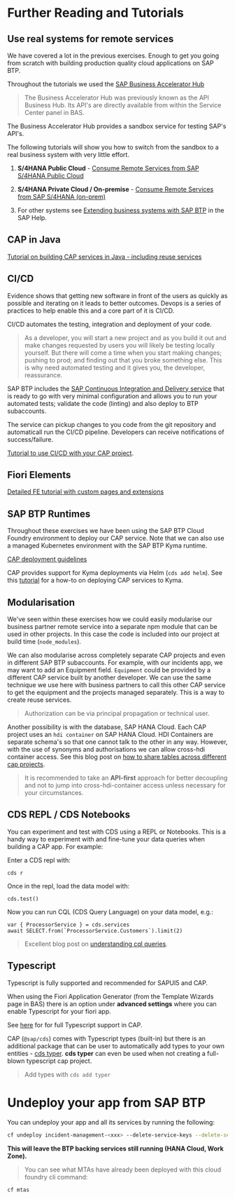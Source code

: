 # Further Reading and Tutorials

## Use real systems for remote services

We have covered a lot in the previous exercises. Enough to get you going from scratch with building production quality cloud applications on SAP BTP.

Throughout the tutorials we used the [SAP Business Accelerator Hub](api.sap.com)

> The Business Accelerator Hub was previously known as the API Business Hub. Its API's are directly available from within the Service Center panel in BAS.

The Business Accelerator Hub provides a sandbox service for testing SAP's API's.

The following tutorials will show you how to switch from the sandbox to a real business system with very little effort.

1. __S/4HANA Public Cloud__ - [Consume Remote Services from SAP S/4HANA Public Cloud](https://developers.sap.com/mission.btp-consume-external-service-cap.html)

2. __S/4HANA Private Cloud / On-premise__ - [Consume Remote Services from SAP S/4HANA (on-prem)](https://developers.sap.com/mission.btp-consume-external-service-s4hana-cap.html)

3. For other systems see [Extending business systems with SAP BTP](https://help.sap.com/docs/btp/sap-business-technology-platform/btp-extensions) in the SAP Help.

## CAP in Java

[Tutorial on building CAP services in Java - including reuse services](https://developers.sap.com/mission.cap-java-app.html)

## CI/CD

Evidence shows that getting new software in front of the users as quickly as possible and iterating on it leads to better outcomes. Devops is a series of practices to help enable this and a core part of it is CI/CD.

CI/CD automates the testing, integration and deployment of your code.

> As a developer, you will start a new project and as you build it out and make changes requested by users you will likely be testing locally yourself. But there will come a time when you start making changes; pushing to prod; and finding out that you broke something else. This is why need automated testing and it gives you, the developer, reassurance.

SAP BTP includes the [SAP Continuous Integration and Delivery service](https://discovery-center.cloud.sap/serviceCatalog/continuous-integration--delivery?region=all) that is ready to go with very minimal configuration and allows you to run your automated tests; validate the code (linting) and also deploy to BTP subaccounts.

The service can pickup changes to you code from the git repository and automaticall run the CI/CD pipeline. Developers can receive notifications of success/failure.

[Tutorial to use CI/CD with your CAP project](https://developers.sap.com/tutorials/cicd-start-cap.html).

## Fiori Elements

[Detailed FE tutorial with custom pages and extensions](https://github.com/SAP-samples/teched2023-DT262)

## SAP BTP Runtimes

Throughout these exercises we have been using the SAP BTP Cloud Foundry environment to deploy our CAP service. Note that we can also use a managed Kubernetes environment with the SAP BTP Kyma runtime.

[CAP deployment guidelines](https://cap.cloud.sap/docs/guides/deployment/)

CAP provides support for Kyma deployments via Helm (`cds add helm`). See this [tutorial](https://developers.sap.com/mission.btp-deploy-cap-kyma.html) for a how-to on deploying CAP services to Kyma.

## Modularisation

We've seen within these exercises how we could easily modularise our business partner remote service into a separate npm module that can be used in other projects. In this case the code is included into our project at build time (`node_modules`).

We can also modularise across completely separate CAP projects and even in different SAP BTP subaccounts. For example, with our incidents app, we may want to add an Equipment field. `Equipment` could be provided by a different CAP service built by another developer. We can use the same technique we use here with business partners to call this other CAP service to get the equipment and the projects managed separately. This is a way to create reuse services.

> Authorization can be via principal propagation or technical user.

Another possibility is with the database, SAP HANA Cloud. Each CAP project uses an `hdi container` on SAP HANA Cloud. HDI Containers are separate schema's so that one cannot talk to the other in any way.
However, with the use of synonyms and authorisations we can allow cross-hdi container access. See this blog post on [how to share tables across different cap projects](https://blogs.sap.com/2021/10/03/how-to-share-tables-across-different-cap-projects/).

> It is recommended to take an **API-first** approach for better decoupling and not to jump into cross-hdi-container access unless necessary for your circumstances.

## CDS REPL / CDS Notebooks

You can experiment and test with CDS using a REPL or Notebooks. This is a handy way to experiment with and fine-tune your data queries when building a CAP app. For example:

Enter a CDS repl with:

```
cds r
```

Once in the repl, load the data model with:

```
cds.test()
```

Now you can run CQL (CDS Query Language) on your data model, e.g.:

```
var { ProcessorService } = cds.services
await SELECT.from(`ProcessorService.Customers`).limit(2)
```

> Excellent blog post on [understanding cql queries](https://blogs.sap.com/2023/05/15/sapcap-understanding-cql-queries-node.js/).


## Typescript

Typescript is fully supported and recommended for SAPUI5 and CAP.

When using the Fiori Application Generator (from the Template Wizards page in BAS) there is an option under __advanced settings__ where you can enable Typescript for your fiori app.

See [here](https://cap.cloud.sap/docs/node.js/typescript#enable-typescript-support) for for full Typescript support in CAP.

CAP (`@sap/cds`) comes with Typescript types (built-in) but there is an additional package that can be user to automatically add types to your own entities - [cds typer](https://cap.cloud.sap/docs/tools/cds-typer#cds-typer-vscode). **cds typer** can even be used when not creating a full-blown typescript cap project.
> Add types with `cds add typer`

# Undeploy your app from SAP BTP

You can undeploy your app and all its services by running the following:

```bash
cf undeploy incident-management-<xxx> --delete-service-keys --delete-services
```

__This will leave the BTP backing services still running (HANA Cloud, Work Zone).__

> You can see what MTAs have already been deployed with this cloud foundry cli command:
```
cf mtas
```

